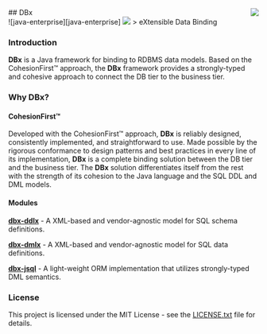 <img src="https://www.cohesionfirst.org/logo.png" align="right"/>
## DBx<br>![java-enterprise][java-enterprise] <a href="https://www.cohesionfirst.org/"><img src="https://img.shields.io/badge/CohesionFirst%E2%84%A2--blue.svg"></a>
> eXtensible Data Binding

### Introduction

**DBx** is a Java framework for binding to RDBMS data models. Based on the CohesionFirst™ approach, the **DBx** framework provides a strongly-typed and cohesive approach to connect the DB tier to the business tier.

### Why **DBx**?

#### CohesionFirst™

Developed with the CohesionFirst™ approach, **DBx** is reliably designed, consistently implemented, and straightforward to use. Made possible by the rigorous conformance to design patterns and best practices in every line of its implementation, **DBx** is a complete binding solution between the DB tier and the business tier. The **DBx** solution differentiates itself from the rest with the strength of its cohesion to the Java language and the SQL DDL and DML models.

#### Modules

[**dbx-ddlx**](https://github.com/SevaSafris/dbx/tree/master/ddlx) - A XML-based and vendor-agnostic model for SQL schema definitions.

[**dbx-dmlx**](https://github.com/SevaSafris/dbx/tree/master/dmlx) - A XML-based and vendor-agnostic model for SQL data definitions.

[**dbx-jsql**](https://github.com/SevaSafris/dbx/tree/master/jsql) - A light-weight ORM implementation that utilizes strongly-typed DML semantics.

### License

This project is licensed under the MIT License - see the [LICENSE.txt](LICENSE.txt) file for details.

[java-enterprise]: https://img.shields.io/badge/java-enterprise-blue.svg